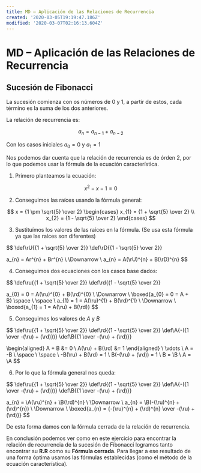 ```yaml
---
title: MD – Aplicación de las Relaciones de Recurrencia
created: '2020-03-05T19:19:47.186Z'
modified: '2020-03-07T02:16:13.604Z'
---
```


# MD – Aplicación de las Relaciones de Recurrencia

## Sucesión de Fibonacci

La sucesión comienza con os números de $0$ y $1$, a partir de estos, cada término es la suma de los dos anteriores. 

La relación de recurrencia es:

$$
a_{n} = a_{n-1} + a_{n-2}
$$

Con los casos iniciales $a_{0} = 0$ y $a_{1} = 1$

Nos podemos dar cuenta que la relación de recurrencia es de órden $2$, por lo que podemos usar la fórmula de la ecuación característica. 

1. Primero planteamos la ecuación:

$$
x^{2} - x - 1 = 0
$$

2. Conseguimos las raíces usando la fórmula general:

$$
x = {1 \pm \sqrt{5} \over 2} 
\begin{cases}
x_{1} = {1 + \sqrt{5} \over 2} \\
x_{2} = {1 - \sqrt{5} \over 2} 
\end{cases}
$$

3. Sustituímos los valores de las raíces en la fórmula. (Se usa esta fórmula ya que las raíces son diferentes)

$$
\def\rU{{1 + \sqrt{5} \over 2}}
\def\rD{{1 - \sqrt{5} \over 2}}

a_{n} = Ar^{n} + Br^{n} \\
\Downarrow \\
a_{n} = A(\rU)^{n} + B(\rD)^{n}
$$

4. Conseguimos dos ecuaciones con los casos base dados:

$$
\def\ru{{1 + \sqrt{5} \over 2}}
\def\rd{{1 - \sqrt{5} \over 2}}

a_{0} = 0 = A(\ru)^{0} + B(\rd)^{0} \\
\Downarrow \\
\boxed{a_{0} = 0 = A + B}
\space \\
\space \\
a_{1} = 1 = A(\ru)^{1} + B(\rd)^{1} \\
\Downarrow \\
\boxed{a_{1} = 1 = A(\ru) + B(\rd)}
$$

5. Conseguimos los valores de $A$ y $B$

$$
\def\ru{{1 + \sqrt{5} \over 2}}
\def\rd{{1 - \sqrt{5} \over 2}}
\def\A{-({1 \over -(\ru) + (\rd)})}
\def\B{{1 \over -(\ru) + (\rd)}}

\begin{aligned}
A + B &= 0 \\
A(\ru) + B(\rd) &= 1
\end{aligned} \\
\vdots \\
A = -B \\
\space \\
\space \\
-B(\ru) + B(\rd) = 1 \\
B(-(\ru) + (\rd)) = 1 \\
B = \B \\
A = \A
$$

6. Por lo que la fórmula general nos queda:

$$
\def\ru{{1 + \sqrt{5} \over 2}}
\def\rd{{1 - \sqrt{5} \over 2}}
\def\A{-({1 \over -(\ru) + (\rd)})}
\def\B{{1 \over -(\ru) + (\rd)}}

a_{n} = \A(\ru)^{n} + \B(\rd)^{n} \\
\Downarrow \\
a_{n} = \B(-(\ru)^{n} + (\rd)^{n}) \\
\Downarrow \\
\boxed{a_{n} = {-(\ru)^{n} + (\rd)^{n} \over -(\ru) + (\rd)}}
$$

De esta forma damos con la fórmula cerrada de la relación de recurrencia.

En conclusión podemos ver como en este ejercicio para encontrar la relación de recurrencia de la sucesión de Fibonacci logramos tanto encontrar su **R.R** como su **Fórmula cerrada**. Para llegar a ese resultado de una forma óptima usamos las fórmulas establecidas (como el método de la ecuación característica).

